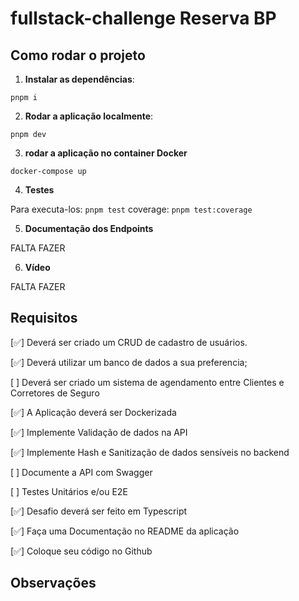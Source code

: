 # fullstack-challenge Reserva BP

## Como rodar o projeto

1. **Instalar as dependências**:

`pnpm i`

2. **Rodar a aplicação localmente**:

`pnpm dev`

3. **rodar a aplicação no container Docker**

`docker-compose up`

4. **Testes**

Para executa-los: `pnpm test`
coverage: `pnpm test:coverage`

5. **Documentação dos Endpoints**

FALTA FAZER

6. **Vídeo**

FALTA FAZER

## Requisitos

[✅] Deverá ser criado um CRUD de cadastro de usuários.

[✅] Deverá utilizar um banco de dados a sua preferencia;

[ ] Deverá ser criado um sistema de agendamento entre Clientes e Corretores de Seguro

[✅] A Aplicação deverá ser Dockerizada

[✅] Implemente Validação de dados na API

[✅] Implemente Hash e Sanitização de dados sensíveis no backend

[ ] Documente a API com Swagger

[ ] Testes Unitários e/ou E2E

[✅] Desafio deverá ser feito em Typescript

[✅] Faça uma Documentação no README da aplicação

[✅] Coloque seu código no Github

## Observações
